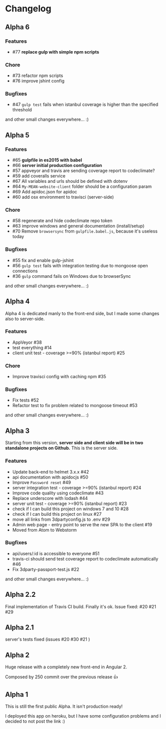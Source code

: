 # Changelog

## Alpha 6

### **Features**

- #77 **replace gulp with simple npm scripts**

### **Chore**

- #73 refactor npm scripts
- #76 improve jshint config

### **Bugfixes**

- #47 `gulp test` fails when istanbul coverage is higher than the specified threshold

and other small changes everywhere... :)



## Alpha 5

### **Features**

- #65 **gulpfile in es2015 with babel**
- #66 **server initial production configuration**
- #57 appveyor and travis are sending coverage report to codeclimate?
- #59 add coveralls service
- #67 All variables and urls should be defined with dotenv
- #64 `My-MEAN-website-client` folder should be a configuration param
- #69 Add apidoc.json for apidoc
- #60 add osx environment to travisci (server-side)

### **Chore**

- #58 regenerate and hide codeclimate repo token
- #63 improve windows and general documentation (install/setup)
- #70 Remove `browsersync` from `gulpfile.babel.js`, because it's useless today

### **Bugfixes**

- #55 fix and enable gulp-jshint
- #56 `gulp test` fails with integration testing due to mongoose open connections
- #36 `gulp` command fails on Windows due to browserSync

and other small changes everywhere... :)


## Alpha 4

Alpha 4 is dedicated manly to the front-end side, but I made some changes also to server-side.

### **Features**

- AppVeyor #38
- test everything #14
- client unit test - coverage >=90% (istanbul report) #25

### **Chore**

- Improve travisci config with caching npm #35

### **Bugfixes**

- Fix tests #52
- Refactor test to fix problem related to mongoose timeout #53

and other small changes everywhere... :)


## Alpha 3

Starting from this version, **server side and client side will be in two standalone projects on Github.**
This is the server side.

### **Features**

- Update back-end to helmet 3.x.x #42
- api documentation with apidocjs #50
- Improve `Password reset` #49
- server integration test - coverage >=90% (istanbul report) #24
- Improve code quality using codeclimate #43
- Replace underscore with lodash #44
- server unit test - coverage >=90% (istanbul report) #23
- check if I can build this project on windows 7 and 10 #28
- check if I can build this project on linux #27
- move all links from 3dpartyconfig.js to .env #29
- Admin web page - entry point to serve the new SPA to the client #19
- Moved from Atom to Webstorm

### **Bugfixes**

- api/users/:id is accessible to everyone #51
- travis-ci should send test coverage report to codeclimate automatically #46
- Fix 3dparty-passport-test.js #22

and other small changes everywhere... :)


## Alpha 2.2

Final implementation of Travis CI build. Finally it's ok.
Issue fixed: #20 #21 #29


## Alpha 2.1

server's tests fixed (issues #20 #30 #21 )


## Alpha 2

Huge release with a completely new front-end in Angular 2.

Composed by 250 commit over the previous release 👍


## Alpha 1

This is still the first public Alpha.
It isn't production ready!

I deployed this app on heroku, but I have some configuration problems and I decided to not post the link :)
